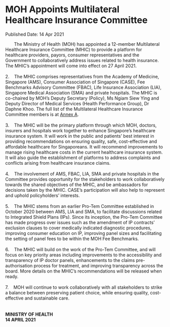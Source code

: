 <html>
    <meta http-equiv="Content-Type" content="text/html; charset=utf-8"/>
    <meta charset="utf-8"/>
    <title>MOH Appoints Multilateral Healthcare Insurance Committee</title>
    <body><h1>MOH Appoints Multilateral Healthcare Insurance Committee</h1>
    <p>Published Date: 14 Apr 2021</p> &nbsp; &nbsp; &nbsp; &nbsp;The Ministry of Health (MOH) has appointed a 12-member Multilateral Healthcare Insurance Committee (MHIC) to provide a platform for healthcare providers, payors, consumer representatives and the Government to collaboratively address issues related to health insurance. The MHIC’s appointment will come into effect on 27 April 2021.<br><br>2.&nbsp; &nbsp; The MHIC comprises representatives from the Academy of Medicine, Singapore (AMS), Consumer Association of Singapore (CASE), Fee Benchmarks Advisory Committee (FBAC), Life Insurance Association (LIA), Singapore Medical Association (SMA) and private hospitals. The MHIC is co-chaired by MOH’s Deputy Secretary (Policy), Ms Ngiam Siew Ying and Deputy Director of Medical Services (Health Performance Group), Dr Daphne Khoo. The full list of the Multilateral Healthcare Insurance Committee members is at <a title="Annex A" href="/docs/librariesprovider5/default-document-library/annex-a8d58a2320eea431bb6623442243ab69c.pdf?sfvrsn=b7b2e1b5_0">Annex A</a>.<br><br>3.&nbsp; &nbsp; The MHIC will be the primary platform through which MOH, doctors, insurers and hospitals work together to enhance Singapore’s healthcare insurance system. It will work in the public and patients’ best interest in providing recommendations on ensuring quality, safe, cost-effective and affordable healthcare for Singaporeans. It will recommend improvements to manage rising healthcare costs in the current healthcare insurance system. It will also guide the establishment of platforms to address complaints and conflicts arising from healthcare insurance claims.<br><br>4.&nbsp; &nbsp; The involvement of AMS, FBAC, LIA, SMA and private hospitals in the Committee provides opportunity for the stakeholders to work collaboratively towards the shared objectives of the MHIC, and be ambassadors for decisions taken by the MHIC. CASE’s participation will also help to represent and uphold policyholders’ interests.<br><br>5.&nbsp; &nbsp; The MHIC stems from an earlier Pro-Tem Committee established in October 2020 between AMS, LIA and SMA, to facilitate discussions related to Integrated Shield Plans (IPs). Since its inception, the Pro-Tem Committee has made progress over issues such as the amendment of IP contracts’ exclusion clauses to cover medically indicated diagnostic procedures, improving consumer education on IP, improving panel sizes and facilitating the setting of panel fees to be within the MOH Fee Benchmarks.<br><br>6.&nbsp; &nbsp; The MHIC will build on the work of the Pro-Tem Committee, and will focus on key priority areas including improvements to the accessibility and transparency of IP doctor panels, enhancements to the claims pre-authorisation process for treatment, and improving transparency across the board. More details on the MHIC’s recommendations will be released when ready.<br><br>7.&nbsp; &nbsp; MOH will continue to work collaboratively with all stakeholders to strike a balance between preserving patient choice, while ensuring quality, cost-effective and sustainable care.<br><br><br><strong>MINISTRY OF HEALTH&nbsp;<br>14 APRIL 2021</strong><br><div><br></div></body>
</html>